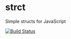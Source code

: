 strct
=====

Simple structs for JavaScript

[![Build Status](https://travis-ci.org/kylehg/strct.svg)](https://travis-ci.org/kylehg/strct)
